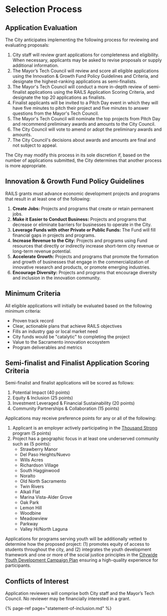 # Selection Process

## Application Evaluation

The City anticipates implementing the following process for reviewing and evaluating proposals:

1. City staff will review grant applications for completeness and eligibility. When necessary, applicants may be asked to revise proposals or supply additional information.
2. The Mayor’s Tech Council will review and score all eligible applications using the Innovation & Growth Fund Policy Guidelines and Criteria, and designate the highest-ranking applications as semi-finalists.
3. The Mayor's Tech Council will conduct a more in-depth review of semi-finalist applications using the RAILS Application Scoring Criteria, and designate the top 20 applications as finalists.
4. Finalist applicants will be invited to a Pitch Day event in which they will have five minutes to pitch their project and five minutes to answer questions from the Mayor's Tech Council.
5. The Mayor's Tech Council will nominate the top projects from Pitch Day and recommend preliminary awards and amounts to the City Council.
6. The City Council will vote to amend or adopt the preliminary awards and amounts.
7. The City Council's decisions about awards and amounts are final and not subject to appeal.

The City may modify this process in its sole discretion if, based on the number of applications submitted, the City determines that another process is more appropriate.

## Innovation & Growth Fund Policy Guidelines

RAILS grants must advance economic development projects and programs that result in at least one of the following:

1. **Create Jobs:** Projects and programs that create or retain permanent jobs.
2. **Make it Easier to Conduct Business:** Projects and programs that decrease or eliminate barriers for businesses to operate in the City.
3. **Leverage Funds with other Private or Public Funds:** The Fund will fill financial gaps in projects and programs.
4. **Increase Revenue to the City:** Projects and programs using Fund resources that directly or indirectly increase short-term city revenue or long-term revenue potential.
5. **Accelerate Growth:** Projects and programs that promote the formation and growth of businesses that engage in the commercialization of innovative research and products, or promote emerging industries.
6. **Encourage Diversity:** Projects and programs that encourage diversity and inclusion in the innovation community.

## Minimum Criteria

All eligible applications will initially be evaluated based on the following minimum criteria:

* Proven track record
* Clear, actionable plans that achieve RAILS objectives
* Fills an industry gap or local market need
* City funds would be "catalytic" to completing the project
* Value to the Sacramento innovation ecosystem
* Program deliverables and metrics

## Semi-finalist and Finalist Application Scoring Criteria

Semi-finalist and finalist applications will be scored as follows:

1. Potential Impact \(40 points\)
2. Equity & Inclusion \(25 points\)
3. Investment Leveraged & Financial Sustainability \(20 points\)
4. Community Partnerships & Collaboration \(15 points\)

Applications may receive preference points for any or all of the following:

1. Applicant is an employer actively participating in the [Thousand Strong](https://www.cityofsacramento.org/Mayor-Council/Districts/Mayor/Initiatives/Investing-in-Our-Youth/Thousand-Strong/Employers) program \(5 points\)
2. Project has a geographic focus in at least one underserved community such as \(5 points\):
   * Strawberry Manor
   * Del Paso Heights/Nuevo
   * Wills Acres
   * Richardson Village
   * South Hagginwood
   * Noralto
   * Old North Sacramento
   * Twin Rivers
   * Alkali Flat
   * Marina Vista-Alder Grove
   * Oak Park
   * Lemon Hill
   * Woodbine
   * Meadowview
   * Parkway
   * Valley Hi/North Laguna

Applications for programs serving youth will be additionally vetted to determine how the proposed project: \(1\) promotes equity of access to students throughout the city, and \(2\) integrates the youth development framework and one or more of the social justice principles in the [Citywide Youth Development Campaign Plan](youth-development-plan.md) ensuring a high-quality experience for participants.

## Conflicts of Interest

Application reviewers will comprise both City staff and the Mayor’s Tech Council. No reviewer may be financially interested in a grant.

{% page-ref page="statement-of-inclusion.md" %}

